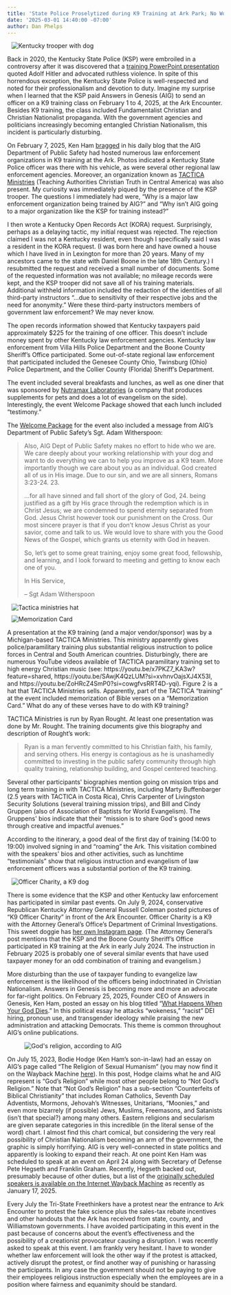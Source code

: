 ```yaml
---
title: 'State Police Proselytized during K9 Training at Ark Park; No Word on How Dogs Reacted'
date: '2025-03-01 14:40:00 -07:00'
author: Dan Phelps
---
```


<figure class="on-the-left-side" style="margin-top: 10px; margin-right: 40px; margin-bottom: 10px; margin-left: 10px;">
<img src="/uploads/2025/Phelps_KSP_Ark_Fig_1.jpg" alt="Kentucky trooper with dog"/>
<figcaption><a href=""></a>
</figcaption>
</figure> 

<p>Back in 2020, the Kentucky State Police (KSP) were embroiled in a controversy after it was discovered that a <a href="https://manualredeye.com/90096/news/local/police-training-hitler-presentation/">training PowerPoint presentation</a> quoted Adolf Hitler and advocated ruthless violence.  In spite of this horrendous exception, the Kentucky State Police is well-respected and noted for their professionalism and devotion to duty. Imagine my surprise when I learned that the KSP paid Answers in Genesis (AIG) to send an officer on a K9 training class on February 1 to 4, 2025, at the Ark Encounter. Besides K9 training, the class included Fundamentalist Christian and Christian Nationalist propaganda. With the government agencies and politicians increasingly becoming entangled Christian Nationalism, this incident is particularly disturbing. </p>

<p>On February 7, 2025, Ken Ham <a href="https://answersingenesis.org/blogs/ken-ham/2025/02/07/aig-impacts-law-enforcement-k-9-conference/">bragged</a> in his daily blog that the AIG Department of Public Safety had hosted numerous law enforcement organizations in K9 training at the Ark. Photos indicated a Kentucky State Police officer was there with his vehicle, as were several other regional law enforcement agencies. Moreover, an organization known as <a href="https://tacticaministries.org/">TACTICA Ministries</a> (Teaching Authorities Christian Truth in Central America) was also present. My curiosity was immediately piqued by the presence of the KSP trooper. The questions I immediately had were, “Why is a major law enforcement organization being trained by AIG?” and “Why isn’t AIG going to a major organization like the KSP for training instead?” </p>

<!--more-->

<p>I then wrote a Kentucky Open Records Act (KORA) request. Surprisingly, perhaps as a delaying tactic, my initial request was rejected. The rejection claimed I was not a Kentucky resident, even though I specifically said I was a resident in the KORA request. (I was born here and have owned a house which I have lived in in Lexington for more than 20 years. Many of my ancestors came to the state with Daniel Boone in the late 18th Century.) I resubmitted the request and received a small number of documents. Some of the requested information was not available; no mileage records were kept, and the KSP trooper did not save all of his training materials. Additional withheld information included the redaction of the identities of all third-party instructors “…due to sensitivity of their respective jobs and the need for anonymity.” Were these third-party instructors members of government law enforcement? We may never know. </p>

<p>The open records information showed that Kentucky taxpayers paid approximately $225 for the training of one officer. This doesn’t include money spent by other Kentucky law enforcement agencies. Kentucky law enforcement from Villa Hills Police Department and the Boone County Sheriff’s Office participated. Some out-of-state regional law enforcement that participated included the Genesee County Ohio, Twinsburg (Ohio) Police Department, and the Collier County (Florida) Sheriff’s Department. </p>

<p>The event included several breakfasts and lunches, as well as one diner that was sponsored by <a href="https://www.nutramaxlabs.com/our-passion"> Nutramax Laboratories</a> (a company that produces supplements for pets and does a lot of evangelism on the side). Interestingly, the event Welcome Package showed that each lunch included “testimony.” </p>

<p>The <a href="Phelps_KSP_Ark_Attachment.pdf">Welcome Package</a> for the event also included a message from AIG’s Department of Public Safety’s Sgt. Adam Witherspoon: </p>

<blockquote><p>Also, AIG Dept of Public Safety makes no effort to hide who we are. We care deeply about your working relationship with your dog and want to do everything we can to help you improve as a K9 team. More importantly though we care about you as an individual. God created all of us in His image. Due to our sin, and we are all sinners, Romans 3:23-24. 23. </p>

<p>...for all have sinned and fall short of the glory of God, 24. being justified as a gift by His grace through the redemption which is in Christ Jesus; we are condemned to spend eternity
separated from God. Jesus Christ however took our punishment on the Cross. Our most sincere prayer is that if you don’t know Jesus Christ as your savior, come and talk to us. We
would love to share with you the Good News of the Gospel, which grants us eternity with God in heaven. </p>

<p>So, let’s get to some great training, enjoy some great food, fellowship, and learning, and I look forward to meeting and getting to know each one of you. </p>

<p>In His Service,</p>

<p>&ndash; Sgt Adam Witherspoon </p> </blockquote>

<figure class="on-the-left-side" style="margin-top: 10px; margin-right: 40px; margin-bottom: 10px; margin-left: 10px;">
<img src="/uploads/2025/Phelps_KSP_Ark_Fig_2.jpg" alt="Tactica ministries hat"/>
<figcaption><a href=""></a>
</figcaption>
</figure>

<figure class="on-the-left-side" style="margin-top: 10px; margin-right: 40px; margin-bottom: 10px; margin-left: 10px;">
<img src="/uploads/2025/Phelps_KSP_Ark_Fig_3.jpg" alt="Memorization Card"/>
<figcaption><a href=""></a>
</figcaption>
</figure>
<p> A presentation at the K9 training (and a major vendor/sponsor) was by a Michigan-based TACTICA Ministries. This ministry apparently gives police/paramilitary training plus substantial religious instruction to police forces in Central and South American countries. Disturbingly, there are numerous YouTube videos available of TACTICA paramilitary training set to high energy Christian music (see: https://youtu.be/x7PKZ7_KA3w?feature=shared, https://youtu.be/SAwjK4QzLUM?si=xvhnvOajsXJ4X53I, and https://youtu.be/ZoHRcZ4SmP0?si=cowgfvsRRT4D-yqi). Figure 2 is a hat that TACTICA Ministries sells. Apparently, part of the TACTICA “training” at the event included memorization of Bible verses on a “Memorization Card.” What do any of these verses have to do with K9 training? </p>

<p>TACTICA Ministries is run by Ryan Rought. At least one presentation was done by Mr. Rought. The training documents give this biography and description of Rought’s work: </p>

<blockquote><p>Ryan is a man fervently committed to his Christian faith, his family, and serving others. His energy is contagious as he is unashamedly committed to investing in the public safety community through high quality training, relationship building, and Gospel centered teaching. </p> </blockquote> 

<p>Several other participants' biographies mention going on mission trips and long term training in with TACTICA Ministries, including Marty Buffenbarger (2.5 years with TACTICA in Costa Rica), Chris Carpenter of Livingston Security Solutions (several training mission trips), and Bill and Cindy Gruppen (also of Association of Baptists for World Evangelism). The Gruppens' bios indicate that their “mission is to share God's good news through creative and impactful avenues.” </p>

<p>According to the itinerary, a good deal of the first day of training (14:00 to 19:00) involved signing in and “roaming” the Ark. This visitation combined with the speakers' bios and other activities, such as lunchtime “testimonials” show that religious instruction and evangelism of law enforcement officers was a substantial portion of the K9 training. </p>

<figure class="on-the-left-side" style="margin-top: 10px; margin-right: 40px; margin-bottom: 10px; margin-left: 10px;">
<img src="/uploads/2025/Phelps_KSP_Ark_Fig_4.jpg" alt=" Officer Charity, a K9 dog"/>
<figcaption><a href=""></a>
</figcaption>
</figure>
<p>There is some evidence that the KSP and other Kentucky law enforcement has participated in similar past events. On July 9, 2024, conservative Republican Kentucky Attorney General Russell Coleman posted pictures of “K9 Officer Charity” in front of the Ark Encounter. Officer Charity is a K9 with the Attorney General’s Office’s Department of Criminal Investigations. This sweet doggie has <a href="https://www.instagram.com/officercharity_k9/"> her own Instagram page</a>. (The Attorney General’s post mentions that the KSP and the Boone County Sheriff’s Office participated in K9 training at the Ark in early July 2024. The instruction in February 2025 is probably one of several similar events that have used taxpayer money for an odd combination of training and evangelism.) </p>

<p>More disturbing than the use of taxpayer funding to evangelize law enforcement is the likelihood of the officers being indoctrinated in Christian Nationalism. Answers in Genesis is becoming more and more an advocate for far-right politics. On February 25, 2025, Founder CEO of Answers in Genesis, Ken Ham, posted an essay on his blog titled “<a href="https://answersingenesis.org/blogs/ken-ham/2025/02/25/what-happens-when-your-god-dies/">What Happens When Your God Dies</a>.” In this political essay he attacks “wokeness,” “racist” DEI hiring, pronoun use, and transgender ideology while praising the new administration and attacking Democrats. This theme is common throughout AIG’s online publications. </p>

<figure>
<img src="/uploads/2025/Phelps_KSP_Ark_Fig_5.jpg" alt="God's religion, according to AIG"/>
<figcaption><a href=""></a>
</figcaption>
</figure>
<p>On July 15, 2023, Bodie Hodge (Ken Ham’s son-in-law) had an essay on AIG’s page called “The Religion of Sexual Humanism” (you may now find it on the Wayback Machine <a href="https://web.archive.org/web/20250114135356/https://answersingenesis.org/culture/religion-sexual-humanism/">here</a>). In this post, Hodge claims what he and AIG represent is “God’s Religion” while most other people belong to “Not God’s Religion.” Note that “Not God’s Religion” has a sub-section “Counterfeits of Biblical Christianity” that includes Roman Catholics, Seventh Day Adventists, Mormons, Jehovah’s Witnesses, Unitarians, “Moonies,” and even more bizarrely (if possible) Jews, Muslims, Freemasons, and Satanists (isn’t that special?) among many others. Eastern religions and secularism are given separate categories in this incredible (in the literal sense of the word) chart. I almost find this chart comical, but considering the very real possibility of Christian Nationalism becoming an arm of the government, the graphic is simply horrifying. AIG is very well-connected in state politics and apparently is looking to expand their reach. At one point Ken Ham was scheduled to speak at an event on April 24 along with Secretary of Defense Pete Hegseth and Franklin Graham. Recently, Hegseth backed out, presumably because of other duties, but a list of the <a href="https://web.archive.org/web/20250117152827/https://www.dayspringchristian.com/remember-america/speaker-series/">originally scheduled speakers is available on the Internet Wayback Machine</a> as recently as January 17, 2025. </p>

<p>Every July the Tri-State Freethinkers have a protest near the entrance to Ark Encounter to protest the fake science plus the sales-tax rebate incentives and other handouts that the Ark has received from state, county, and Williamstown governments. I have avoided participating in this event in the past because of concerns about the event’s effectiveness and the possibility of a creationist provocateur causing a disruption. I was recently asked to speak at this event. I am frankly very hesitant. I have to wonder whether law enforcement will look the other way if the protest is attacked, actively disrupt the protest, or find another way of punishing or harassing the participants. In any case the government should not be paying to give their employees religious instruction especially when the employees are in a position where fairness and equanimity should be standard. </p>
